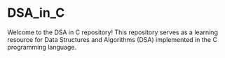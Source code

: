# DSA_in_C
Welcome to the DSA in C repository! This repository serves as a learning resource for Data Structures and Algorithms (DSA) implemented in the C programming language.
